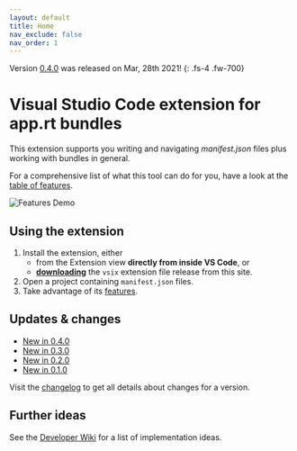 ```yaml
---
layout: default
title: Home
nav_exclude: false
nav_order: 1
---
```


Version [0.4.0](updates/v0.4.0.html) was released on Mar, 28th 2021!
{: .fs-4 .fw-700}

# Visual Studio Code extension for app.rt bundles

This extension supports you writing and navigating *manifest.json* files plus working with bundles in general.

For a comprehensive list of what this tool can do for you, have a look at the [table of features](features/manifest-editing.html). 

![Features Demo](images/demo.gif)

## Using the extension

1. Install the extension, either 
   * from the Extension view **directly from inside VS Code**, or
   * [**downloading**](https://github.com/ctjdr/vscode-apprt-bundles/releases) the `vsix` extension file release from this site.
2. Open a project containing `manifest.json` files.
3. Take advantage of its [features](../features/manifest-editing.html).

## Updates & changes

* [New in 0.4.0](updates/v0.4.0.html)
* [New in 0.3.0](updates/v0.3.0.html)
* [New in 0.2.0](updates/v0.2.0.html)
* [New in 0.1.0](updates/v0.1.0.html)

Visit the [changelog](updates/CHANGELOG.html) to get all details about changes for a version. 


## Further ideas

See the [Developer Wiki](https://github.com/ctjdr/vscode-apprt-bundles/wiki/Implementation-Ideas) for a list of implementation ideas.
